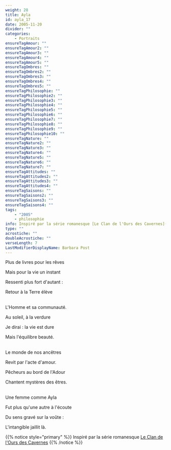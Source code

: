 ```yaml
---
weight: 28
title: Ayla
id: ayla_17
date: 2005-11-20
divider: ""
categories:
    - Portraits
ensureTagAmour: ""
ensureTagAmour2: ""
ensureTagAmour3: ""
ensureTagAmour4: ""
ensureTagAmour5: ""
ensureTagOmbres: ""
ensureTagOmbres2: ""
ensureTagOmbres3: ""
ensureTagOmbres4: ""
ensureTagOmbres5: ""
ensureTagPhilosophie: ""
ensureTagPhilosophie2: ""
ensureTagPhilosophie3: ""
ensureTagPhilosophie4: ""
ensureTagPhilosophie5: ""
ensureTagPhilosophie6: ""
ensureTagPhilosophie7: ""
ensureTagPhilosophie8: ""
ensureTagPhilosophie9: ""
ensureTagPhilosophie10: ""
ensureTagNature: ""
ensureTagNature2: ""
ensureTagNature3: ""
ensureTagNature4: ""
ensureTagNature5: ""
ensureTagNature6: ""
ensureTagNature7: ""
ensureTagAttitudes: ""
ensureTagAttitudes2: ""
ensureTagAttitudes3: ""
ensureTagAttitudes4: ""
ensureTagSaisons: ""
ensureTagSaisons2: ""
ensureTagSaisons3: ""
ensureTagSaisons4: ""
tags:
    - "2005"
    - philosophie
info: Inspiré par la série romanesque [Le Clan de l'Ours des Cavernes](https://fr.wikipedia.org/wiki/Le_Clan_de_l'Ours_des_cavernes)
type: ""
acrostiche: ""
doubleAcrostiche: ""
verseLength: 7
LastModifierDisplayName: Barbara Post
---
```

Plus de livres pour les rêves

Mais pour la vie un instant

Ressenti plus fort d'autant :

Retour à la Terre élève

 \
L'Homme et sa communauté.

Au soleil, à la verdure

Je dirai : la vie est dure

Mais l'équilibre beauté.

 \
Le monde de nos ancêtres

Revit par l'acte d'amour.

Pêcheurs au bord de l'Adour

Chantent mystères des êtres.

 \
Une femme comme Ayla

Fut plus qu'une autre à l'écoute

Du sens gravé sur la voûte :

L'intangible jaillit là.

<!-- FM:Snippet:Start data:{"id":"_simpleNotice","fields":[{"name":"content","value":"Inspiré par la série romanesque "}]} -->
{{% notice style="primary" %}}
Inspiré par la série romanesque [Le Clan de l'Ours des Cavernes](https://fr.wikipedia.org/wiki/Le_Clan_de_l'Ours_des_cavernes)
{{% /notice %}}
<!-- FM:Snippet:End -->